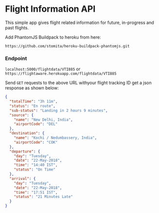 # Flight Information API

This simple app gives flight related information for future, in-progress and past flights.

Add PhantomJS Buildpack to heroku from here:

`https://github.com/stomita/heroku-buildpack-phantomjs.git`

### Endpoint

`localhost:5000/flightdata/VTI885`  or `https://flightaware.herokuapp.com/flightdata/VTI885`

Send `GET` requests to the above URL withyour flight tracking ID get a json response as shown below:

```json
{
  "totalTime": "3h 11m",
  "status": "En route",
  "sub-status": "Landing in 2 hours 9 minutes",
  "source": {
    "name": "New Delhi, India",
    "airportCode": "DEL"
  },
  "destination": {
    "name": "Kochi / Nedumbassery, India",
    "airportCode": "COK"
  },
  "departure": {
    "day": "Tuesday",
    "date": "22-May-2018",
    "time": "14:40 IST",
    "status": "On Time"
  },
  "arrival": {
    "day": "Tuesday",
    "date": "22-May-2018",
    "time": "17:51 IST",
    "status": "21 Minutes Late"
  }
}
```